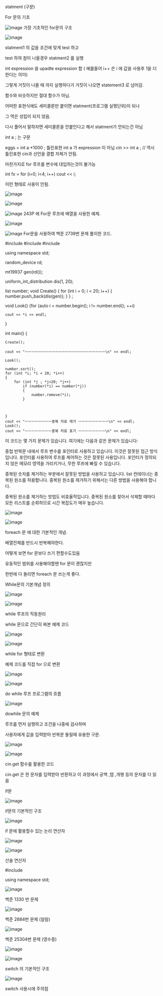 statment (구문)

For 문의 기초 

![image](https://github.com/DawnRain1325/SGA_Study/assets/147826246/42b8aa12-8e39-4f50-9b5d-a6e9a62b50fa)
가장 기초적인 for문의 구조

![image](https://github.com/DawnRain1325/SGA_Study/assets/147826246/deca2231-795d-43b2-996e-a74dd6643e25)

statment1 의 값을 조건에 맞게 test 하고 

test 하여 참이 나올경우 statment2 를 실행

int expression 을 upadte expression 함 ( 예를들어 i++ 은 i 에 값을 사용후 1을 더한다는 의미)

그렇게 거짓이 나올 때 까지 실행하다가 거짓이 나오면 statement3 로 넘어감.

함수와 비슷하지만 절대 함수가 아님.


어떠한 표현식에도 세미콜론만 붙이면 statment(프로그램 실행단위)이 되나

그 역은 성립이 되지 않음.

다시 풀어서 말하자면 세미콜론을 안붙인다고 해서 statment가 안되는건 아님

int a ; 는 구문

eggs = int a *1000 ; 틀린표현 int a 가 expression 이 아님
cin >> int a ; // 역시 틀린표현 cin과 선언을 결합 자체가 안됨.

마찬가지로 for 루프를 변수에 대입하는것이 불가능

int fx = for (i=0; i<4; i++)
cout << i;

이런 형태로 사용이 안됨.


![image](https://github.com/DawnRain1325/SGA_Study/assets/147826246/01eb6ea6-18b2-44f9-84bc-0c1c3ab74661)

![image](https://github.com/DawnRain1325/SGA_Study/assets/147826246/60bc1785-0f59-4ba5-813d-ba1dce325d3d)


![image](https://github.com/DawnRain1325/SGA_Study/assets/147826246/bc1238f4-a68b-41da-9180-aaf7d975257d)
243P 에 For문 루프에 배열을 사용한 예제.


![image](https://github.com/DawnRain1325/SGA_Study/assets/147826246/fbc4ab83-235f-4415-b2fe-72e63a8c53e0)

![image](https://github.com/DawnRain1325/SGA_Study/assets/147826246/36986e40-7537-41ba-b6ee-6c516829aa37)
For문을 사용하여 백준 2739번 문제 풀이한 코드.




#include <iostream>
#include <list>
#include <random>

using namespace std;

random_device rd;

mt19937 gen(rd());

uniform_int_distribution<int> dis(1, 20);

list<int> number;
void Create() {
	for (int i = 0; i < 20; i++)
	{
		number.push_back(dis(gen));
	}
}
;

void Look() {for (auto i = number.begin(); i != number.end(); ++i)

	cout << *i << endl;
}

int main() {


	Create();

	cout << "ㅡㅡㅡㅡㅡㅡㅡㅡㅡㅡㅡㅡㅡㅡㅡㅡㅡㅡㅡㅡㅡㅡㅡㅡ\n" << endl;

	Look();

	number.sort();
	for (int *i; *i < 20; *i++)
	{
		for (int *j ; *j<20; *j++)
			if (number(*i) == number(*j))
			{
				number.remove(*i);
			}



	}
	cout << "ㅡㅡㅡㅡㅡㅡㅡㅡ중복 자료 제거 ㅡㅡㅡㅡㅡㅡㅡㅡㅡ\n" << endl;
	Look();
	cout << "ㅡㅡㅡㅡㅡㅡㅡㅡ중복 자료 표기 ㅡㅡㅡㅡㅡㅡㅡㅡ\n" << endl;


이 코드는 몇 가지 문제가 있습니다. 여기에는 다음과 같은 문제가 있습니다:

중첩 반복문 내에서 루프 변수를 포인터로 사용하고 있습니다. 이것은 잘못된 접근 방식입니다. 포인터를 사용하여 루프를 제어하는 것은 잘못된 사용입니다. 포인터가 정의되지 않은 메모리 영역을 가리키거나, 무한 루프에 빠질 수 있습니다.

중복된 숫자를 제거하는 부분에서 잘못된 방법을 사용하고 있습니다. list 컨테이너는 중복된 원소를 허용합니다. 중복된 원소를 제거하기 위해서는 다른 방법을 사용해야 합니다.

중복된 원소를 제거하는 방법도 비효율적입니다. 중복된 원소를 찾아서 삭제할 때마다 모든 리스트를 순회하므로 시간 복잡도가 매우 높습니다.

![image](https://github.com/DawnRain1325/SGA_Study/assets/147826246/7b0ff1b6-89d1-4c64-b1d9-f6257e8440ba)

![image](https://github.com/DawnRain1325/SGA_Study/assets/147826246/338aaa66-b9a4-4e8b-a8db-1642aaef9976)

foreach 문 에 대한 기본적인 개념.

배열전체를 반드시 반복해야한다.

어떻게 보면 for 문보다 쓰기 편할수도있음

유동적인 범위를 사용해야할땐 for 문이 괜찮지만 

한번에 다 돌리면 foreach 문 쓰는게 좋다.




While문의 기본개념 정의 

![image](https://github.com/DawnRain1325/SGA_Study/assets/147826246/c691a0b2-feb2-4e0d-b2a7-9d6c31efb2fa)

![image](https://github.com/DawnRain1325/SGA_Study/assets/147826246/8d4033be-11e1-4b0b-8e7d-8c661c7edf53)

while 루프의 작동원리



while 문으로 간단히 짜본 예제 코드

![image](https://github.com/DawnRain1325/SGA_Study/assets/147826246/b57d9429-c6b0-499d-9f0d-9f5a0ec80e9a)

![image](https://github.com/DawnRain1325/SGA_Study/assets/147826246/d73e77d6-9c34-461c-8b45-6fecc0ff90b5)

while for 형태로 변환

예제 코드를 직접 for 으로 변환

![image](https://github.com/DawnRain1325/SGA_Study/assets/147826246/8c405a7c-7930-419b-bd2e-a9524f08016c)


![image](https://github.com/DawnRain1325/SGA_Study/assets/147826246/68d9ede8-a814-4935-a410-f0e4ac1403ba)


do while 루프 프로그램의 흐름

![image](https://github.com/DawnRain1325/SGA_Study/assets/147826246/2d92f435-7ec6-44ed-9cc9-76c48327f6c6)

dowhile 문의 예제

루프를 먼저 실행하고 조건을 나중에 검사하며

사용자에게 값을 입력받아 반복문 돌릴때 유용한 구문.



![image](https://github.com/DawnRain1325/SGA_Study/assets/147826246/3afcf8b8-936d-4a6f-b9ad-7566bcf5ab9f)

![image](https://github.com/DawnRain1325/SGA_Study/assets/147826246/71532e77-6adb-4dc0-af5e-543b9ee3e196)

cin.get 함수를 활용한 코드

cin.get 은 한 문자를 입력받아 반환하고 이 과정에서 공백 ,탭 ,개행 등의 문자를 다 읽음


if문 

![image](https://github.com/DawnRain1325/SGA_Study/assets/147826246/59efd307-f6c0-4e2b-8ccc-21b7320f709c)

if문의 기본적인 구조

![image](https://github.com/DawnRain1325/SGA_Study/assets/147826246/eab52acb-dfe6-40bf-9024-4c493ae837e5)

if 문에 활용할수 있는 논리 연산자 

![image](https://github.com/DawnRain1325/SGA_Study/assets/147826246/46fd03ca-da34-40dd-a2cd-c01bf82e97de)

![image](https://github.com/DawnRain1325/SGA_Study/assets/147826246/c0261a2c-8b55-422d-84c7-8ba6634337ae)

산술 연산자

#include <iostream>

using namespace std;


![image](https://github.com/DawnRain1325/SGA_Study/assets/147826246/57a97be7-0e1a-4f4d-8ae8-63741542323c)


백준 1330 번 문제

![image](https://github.com/DawnRain1325/SGA_Study/assets/147826246/cc349ef2-edda-4910-a369-441d4d1301d8)

백준 2884번 문제 (알람)

![image](https://github.com/DawnRain1325/SGA_Study/assets/147826246/336ffa77-f9a6-4cb1-8dd1-27f942dccc82)

백준 25304번 문제 (영수증)


![image](https://github.com/DawnRain1325/SGA_Study/assets/147826246/265ab53a-448a-4955-bb56-4941d9fc373e)

![image](https://github.com/DawnRain1325/SGA_Study/assets/147826246/bc8c2b00-c6a7-4998-8007-eed915aa676d)


switch 의 기본적인 구조

![image](https://github.com/DawnRain1325/SGA_Study/assets/147826246/c6eb100a-5277-4d5f-be79-1fab749bd138)

switch 사용시에 주의점


